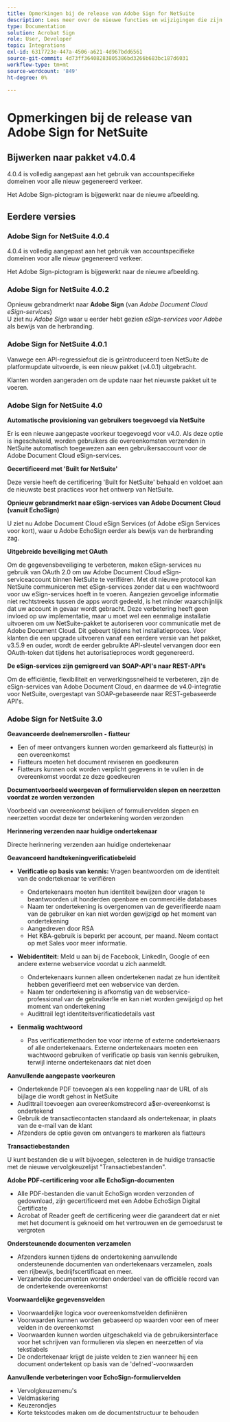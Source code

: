 ```yaml
---
title: Opmerkingen bij de release van Adobe Sign for NetSuite
description: Lees meer over de nieuwe functies en wijzigingen die zijn opgenomen in de huidige versie van de Adobe Sign-integratie voor NetSuite.
type: Documentation
solution: Acrobat Sign
role: User, Developer
topic: Integrations
exl-id: 6317723e-447a-4506-a621-4d967bdd6561
source-git-commit: 4d73ff36408283805386bd3266b683bc187d6031
workflow-type: tm+mt
source-wordcount: '849'
ht-degree: 0%

---
```


# Opmerkingen bij de release van Adobe Sign for NetSuite

## Bijwerken naar pakket v4.0.4

4.0.4 is volledig aangepast aan het gebruik van accountspecifieke domeinen voor alle nieuw gegenereerd verkeer.

Het Adobe Sign-pictogram is bijgewerkt naar de nieuwe afbeelding.

## Eerdere versies

### Adobe Sign for NetSuite 4.0.4

4.0.4 is volledig aangepast aan het gebruik van accountspecifieke domeinen voor alle nieuw gegenereerd verkeer.

Het Adobe Sign-pictogram is bijgewerkt naar de nieuwe afbeelding.

### Adobe Sign for NetSuite 4.0.2

Opnieuw gebrandmerkt naar **Adobe Sign** (van *Adobe Document Cloud eSign-services*)\
U ziet nu *Adobe Sign* waar u eerder hebt gezien *eSign-services voor Adobe* als bewijs van de herbranding.

### Adobe Sign for NetSuite 4.0.1

Vanwege een API-regressiefout die is geïntroduceerd toen NetSuite de platformupdate uitvoerde, is een nieuw pakket (v4.0.1) uitgebracht.

Klanten worden aangeraden om de update naar het nieuwste pakket uit te voeren.

### Adobe Sign for NetSuite 4.0

**Automatische provisioning van gebruikers toegevoegd via NetSuite**

Er is een nieuwe aangepaste voorkeur toegevoegd voor v4.0. Als deze optie is ingeschakeld, worden gebruikers die overeenkomsten verzenden in NetSuite automatisch toegewezen aan een gebruikersaccount voor de Adobe Document Cloud eSign-services.

**Gecertificeerd met &#39;Built for NetSuite&#39;**

Deze versie heeft de certificering &#39;Built for NetSuite&#39; behaald en voldoet aan de nieuwste best practices voor het ontwerp van NetSuite.

**Opnieuw gebrandmerkt naar eSign-services van Adobe Document Cloud (vanuit EchoSign)**

U ziet nu Adobe Document Cloud eSign Services (of Adobe eSign Services voor kort), waar u Adobe EchoSign eerder als bewijs van de herbranding zag.

**Uitgebreide beveiliging met OAuth**

Om de gegevensbeveiliging te verbeteren, maken eSign-services nu gebruik van OAuth 2.0 om uw Adobe Document Cloud eSign-serviceaccount binnen NetSuite te verifiëren. Met dit nieuwe protocol kan NetSuite communiceren met eSign-services zonder dat u een wachtwoord voor uw eSign-services hoeft in te voeren. Aangezien gevoelige informatie niet rechtstreeks tussen de apps wordt gedeeld, is het minder waarschijnlijk dat uw account in gevaar wordt gebracht. Deze verbetering heeft geen invloed op uw implementatie, maar u moet wel een eenmalige installatie uitvoeren om uw NetSuite-pakket te autoriseren voor communicatie met de Adobe Document Cloud. Dit gebeurt tijdens het installatieproces. Voor klanten die een upgrade uitvoeren vanaf een eerdere versie van het pakket, v3.5.9 en ouder, wordt de eerder gebruikte API-sleutel vervangen door een OAuth-token dat tijdens het autorisatieproces wordt gegenereerd.

**De eSign-services zijn gemigreerd van SOAP-API&#39;s naar REST-API&#39;s**

Om de efficiëntie, flexibiliteit en verwerkingssnelheid te verbeteren, zijn de eSign-services van Adobe Document Cloud, en daarmee de v4.0-integratie voor NetSuite, overgestapt van SOAP-gebaseerde naar REST-gebaseerde API&#39;s.

### Adobe Sign for NetSuite 3.0

**Geavanceerde deelnemersrollen - fiatteur**

* Een of meer ontvangers kunnen worden gemarkeerd als fiatteur(s) in een overeenkomst
* Fiatteurs moeten het document reviseren en goedkeuren
* Fiatteurs kunnen ook worden verplicht gegevens in te vullen in de overeenkomst voordat ze deze goedkeuren

**Documentvoorbeeld weergeven of formuliervelden slepen en neerzetten voordat ze worden verzonden**

Voorbeeld van overeenkomst bekijken of formuliervelden slepen en neerzetten voordat deze ter ondertekening worden verzonden

**Herinnering verzenden naar huidige ondertekenaar**

Directe herinnering verzenden aan huidige ondertekenaar

**Geavanceerd handtekeningverificatiebeleid**

* **Verificatie op basis van kennis:** Vragen beantwoorden om de identiteit van de ondertekenaar te verifiëren
   * Ondertekenaars moeten hun identiteit bewijzen door vragen te beantwoorden uit honderden openbare en commerciële databases
   * Naam ter ondertekening is overgenomen van de geverifieerde naam van de gebruiker en kan niet worden gewijzigd op het moment van ondertekening
   * Aangedreven door RSA
   * Het KBA-gebruik is beperkt per account, per maand. Neem contact op met Sales voor meer informatie.

* **Webidentiteit:** Meld u aan bij de Facebook, LinkedIn, Google of een andere externe webservice voordat u zich aanmeldt.

   * Ondertekenaars kunnen alleen ondertekenen nadat ze hun identiteit hebben geverifieerd met een webservice van derden.
   * Naam ter ondertekening is afkomstig van de webservice-professional van de gebruiker!le en kan niet worden gewijzigd op het moment van ondertekening
   * Audittrail legt identiteitsverificatiedetails vast

* **Eenmalig wachtwoord**
   * Pas verificatiemethoden toe voor interne of externe ondertekenaars of alle ondertekenaars. Externe ondertekenaars moeten een wachtwoord gebruiken of verificatie op basis van kennis gebruiken, terwijl interne ondertekenaars dat niet doen

**Aanvullende aangepaste voorkeuren**

* Ondertekende PDF toevoegen als een koppeling naar de URL of als bijlage die wordt gehost in NetSuite
* Audittrail toevoegen aan overeenkomstrecord a$er-overeenkomst is ondertekend
* Gebruik de transactiecontacten standaard als ondertekenaar, in plaats van de e-mail van de klant
* Afzenders de optie geven om ontvangers te markeren als fiatteurs

**Transactiebestanden**

U kunt bestanden die u wilt bijvoegen, selecteren in de huidige transactie met de nieuwe vervolgkeuzelijst &quot;Transactiebestanden&quot;.

**Adobe PDF-certificering voor alle EchoSign-documenten**

* Alle PDF-bestanden die vanuit EchoSign worden verzonden of gedownload, zijn gecertificeerd met een Adobe EchoSign Digital Certificate
* Acrobat of Reader geeft de certificering weer die garandeert dat er niet met het document is geknoeid om het vertrouwen en de gemoedsrust te vergroten

**Ondersteunende documenten verzamelen**

* Afzenders kunnen tijdens de ondertekening aanvullende ondersteunende documenten van ondertekenaars verzamelen, zoals een rijbewijs, bedrijfscertificaat en meer.
* Verzamelde documenten worden onderdeel van de officiële record van de ondertekende overeenkomst

**Voorwaardelijke gegevensvelden**

* Voorwaardelijke logica voor overeenkomstvelden definiëren
* Voorwaarden kunnen worden gebaseerd op waarden voor een of meer velden in de overeenkomst
* Voorwaarden kunnen worden uitgeschakeld via de gebruikersinterface voor het schrijven van formulieren via slepen en neerzetten of via tekstlabels
* De ondertekenaar krijgt de juiste velden te zien wanneer hij een document ondertekent op basis van de &#39;de!ned&#39;-voorwaarden

**Aanvullende verbeteringen voor EchoSign-formuliervelden**

* Vervolgkeuzemenu&#39;s
* Veldmaskering
* Keuzerondjes
* Korte tekstcodes maken om de documentstructuur te behouden
